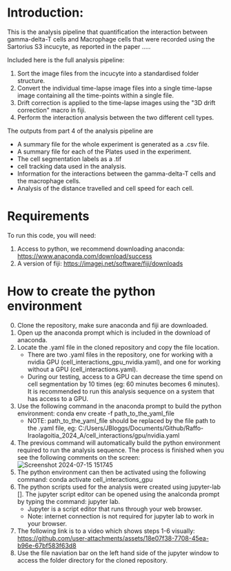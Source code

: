 # **Introduction**: 

This is the analysis pipeline that quantification the interaction between gamma-delta-T cells and Macrophage cells that were recorded using the Sartorius S3 incucyte, as reported in the paper ..... 

Included here is the full analysis pipeline: 
  1. Sort the image files from the incucyte into a standardised folder structure.
  2. Convert the individual time-lapse image files into a single time-lapse image containing all the time-points within a single file.
  3. Drift correction is applied to the time-lapse images using the "3D drift correction" macro in fiji.
  4. Perform the interaction analysis between the two different cell types.

The outputs from part 4 of the analysis pipeline are
  - A summary file for the whole experiment is generated as a .csv file.
  - A summary file for each of the Plates used in the experiment.
  - The cell segmentation labels as a .tif
  - cell tracking data used in the analysis.
  - Information for the interactions between the gamma-delta-T cells and the macrophage cells.
  - Analysis of the distance travelled and cell speed for each cell. 

# **Requirements** 

To run this code, you will need: 
  1. Access to python, we recommend downloading anaconda: https://www.anaconda.com/download/success
  2. A version of fiji: https://imagej.net/software/fiji/downloads

# **How to create the python environment**

  0. Clone the repository, make sure anaconda and fiji are downloaded. 
  1. Open up the anaconda prompt which is included in the download of anaconda.
  2. Locate the .yaml file in the cloned repository and copy the file location.
     - There are two .yaml files in the repository, one for working with a nvidia GPU (cell_interactions_gpu_nvidia.yaml), and one for working without a GPU (cell_interactions.yaml).
     - During our testing, access to a GPU can decrease the time spend on cell segmentation by 10 times (eg: 60 minutes becomes 6 minutes). It is recommended to run this analysis sequence on a system that has access to a GPU.
  3. Use the following command in the anaconda prompt to build the python environment: conda env create -f path_to_the_yaml_file
     - NOTE: path_to_the_yaml_file should be replaced by the file path to the .yaml file, eg: C:/Users/JBloggs/Documents/Github/Raffo-Iraolagoitia_2024_A/cell_interactions/gpu/nvidia.yaml
  4. The previous command will automatically build the python environment required to run the analysis sequence. The process is finished when you see the following comments on the screen: 
![Screenshot 2024-07-15 151745](https://github.com/user-attachments/assets/071dd6f4-c654-4bd1-b223-206c20126dff)
  5. The python environment can then be activated using the following command: conda activate cell_interactions_gpu
  6. The python scripts used for the analysis were created using jupyter-lab []. The jupyter script editor can be opened using the analconda prompt by typing the command: jupyter lab.
      - Jupyter is a script editor that runs through your web browser.
      - Note: internet connection is not required for jupyter lab to work in your browser. 
  7. The following link is to a video which shows steps 1-6 visually: https://github.com/user-attachments/assets/18e07f38-7708-45ea-b96e-67bf583f63d8
  8. Use the file naviation bar on the left hand side of the jupyter window to access the folder directory for the cloned repository.





